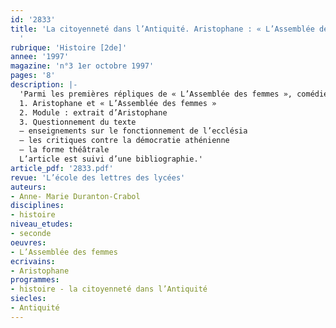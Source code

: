 ```yaml
---
id: '2833'
title: 'La citoyenneté dans l’Antiquité. Aristophane : « L’Assemblée des femmes »
  '
rubrique: 'Histoire [2de]'
annee: '1997'
magazine: 'n°3 1er octobre 1997'
pages: '8'
description: |-
  'Parmi les premières répliques de « L’Assemblée des femmes », comédie d’Aristophane, certaines se prêtent à l’élaboration d’un module alliant sérieux des connaissances et démarche ludique : pour des débutants en classe de seconde, un peu dépaysés par le thème de la citoyenneté grecque, il est engageant de retrouver en histoire leur propre propension à rire de tout, y compris de ce qui leur tient à cœur. L’étude menée ici a pour but de suggérer un questionnement et d’élucider quelques points épineux. Chaque professeur pourra ensuite accommoder l’exercice en fonction du niveau de la classe, du contenu du cours et des objectifs prévus.
  1. Aristophane et « L’Assemblée des femmes »
  2. Module : extrait d’Aristophane
  3. Questionnement du texte
  – enseignements sur le fonctionnement de l’ecclésia
  – les critiques contre la démocratie athénienne
  – la forme théâtrale
  L’article est suivi d’une bibliographie.'
article_pdf: '2833.pdf'
revue: 'L’école des lettres des lycées'
auteurs:
- Anne- Marie Duranton-Crabol
disciplines:
- histoire
niveau_etudes:
- seconde
oeuvres:
- L’Assemblée des femmes
ecrivains:
- Aristophane
programmes:
- histoire - la citoyenneté dans l’Antiquité
siecles:
- Antiquité
---
```

